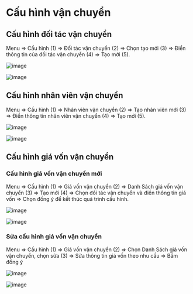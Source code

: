 # Cấu hình vận chuyển

## Cấu hình đối tác vận chuyển

Menu => Cấu hình (1) => Đối tác vận chuyển (2) => Chọn tạo mới (3) => Điền thông tin của đối tác vận chuyển (4) => Tạo mới (5).

![image](https://user-images.githubusercontent.com/85599407/184498567-167b1672-8c5c-41e6-adc8-81bf0eee54b1.png)

![image](https://user-images.githubusercontent.com/85599407/184498791-43f9bd13-b4aa-4cc1-976a-8c99603e24aa.png)

## Cấu hình nhân viên vận chuyển

Menu => Cấu hình (1) => Nhân viên vận chuyển (2) => Tạo nhân viên mới (3) => Điền thông tin nhân viên vận chuyển (4) => Tạo mới (5).

![image](https://user-images.githubusercontent.com/85599407/184498868-c54defe8-caa3-4da8-a62f-554ac5a4b1f9.png)

![image](https://user-images.githubusercontent.com/85599407/184498968-f434b3fe-150b-4250-aed5-1d211a591bec.png)

## Cấu hình giá vốn vận chuyển
### Cấu hình giá vốn vận chuyển mới

Menu => Cấu hình (1) => Giá vốn vận chuyển (2) => Danh Sách giá vốn vận chuyển (3) => Tạo mới (4) => Chọn đối tác vận chuyển và điền thông tin giá vốn => Chọn đồng ý để kết thúc quá trình cấu hình.

![image](https://user-images.githubusercontent.com/85599407/184499059-edd8fcb5-919e-4982-9492-00d4c40710c2.png)

![image](https://user-images.githubusercontent.com/85599407/184499187-72f1fa57-e7e9-4d47-ae46-6efd297d235a.png)

### Sửa cấu hình giá vốn vận chuyển

Menu => Cấu hình (1) => Giá vốn vận chuyển (2) => Chọn Danh Sách giá vốn vận chuyển, chọn sửa (3) => Sửa thông tin giá vốn theo nhu cầu => Bấm đồng ý

![image](https://user-images.githubusercontent.com/85599407/184499278-46b7064e-eb45-4ccb-b4b2-2c0d45b76082.png)

![image](https://user-images.githubusercontent.com/85599407/184499338-271e9f2f-725a-4ac0-a474-a9ef96b27009.png)


